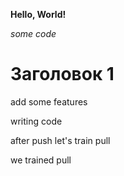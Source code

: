 **Hello, World!**

*some code*

# Заголовок 1

add some features 

writing code 

after push let's train pull

we trained pull 